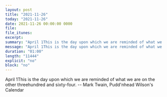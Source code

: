 ```yaml
---
layout: post
title: "2021-11-26"
today: "2021-11-26"
date: 2021-11-26 00:00:00 0000
file:
file_itunes:
excerpt:
summary: "April 1This is the day upon which we are reminded of what we are on the other threehundred and sixty-four. -- Mark Twain, Pudd'nhead Wilson's Calendar "
message: "April 1This is the day upon which we are reminded of what we are on the other threehundred and sixty-four. -- Mark Twain, Pudd'nhead Wilson's Calendar "
duration: "01:00"
length: "11444"
explicit: "no"
block: "no"
---
```

April 1This is the day upon which we are reminded of what we are on the other threehundred and sixty-four. -- Mark Twain, Pudd'nhead Wilson's Calendar 

